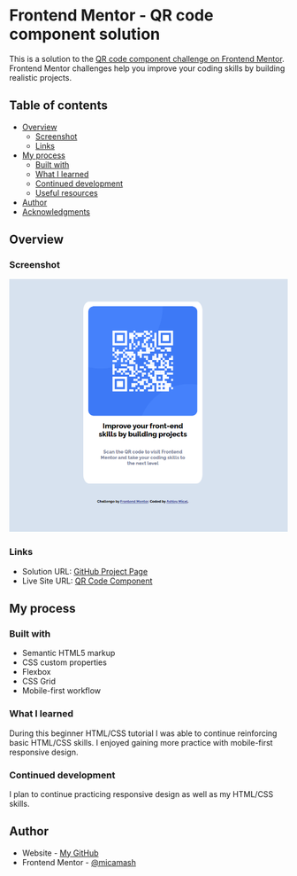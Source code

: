 # Frontend Mentor - QR code component solution

This is a solution to the [QR code component challenge on Frontend Mentor](https://www.frontendmentor.io/challenges/qr-code-component-iux_sIO_H). Frontend Mentor challenges help you improve your coding skills by building realistic projects. 

## Table of contents

- [Overview](#overview)
  - [Screenshot](#screenshot)
  - [Links](#links)
- [My process](#my-process)
  - [Built with](#built-with)
  - [What I learned](#what-i-learned)
  - [Continued development](#continued-development)
  - [Useful resources](#useful-resources)
- [Author](#author)
- [Acknowledgments](#acknowledgments)

## Overview

### Screenshot

![QR Coode Component Screenshot](images/project-screenshot.png)

### Links

- Solution URL: [GitHub Project Page](https://github.com/micamash/QR-code-component)
- Live Site URL: [QR Code Component](https://micamash.github.io/QR-code-component/)

## My process

### Built with

- Semantic HTML5 markup
- CSS custom properties
- Flexbox
- CSS Grid
- Mobile-first workflow

### What I learned

During this beginner HTML/CSS tutorial I was able to continue reinforcing basic HTML/CSS skills. I enjoyed gaining more practice with mobile-first responsive design.

### Continued development

I plan to continue practicing responsive design as well as my HTML/CSS skills.

## Author

- Website - [My GitHub](https://github.com/micamash)
- Frontend Mentor - [@micamash](https://www.frontendmentor.io/profile/yourusername)